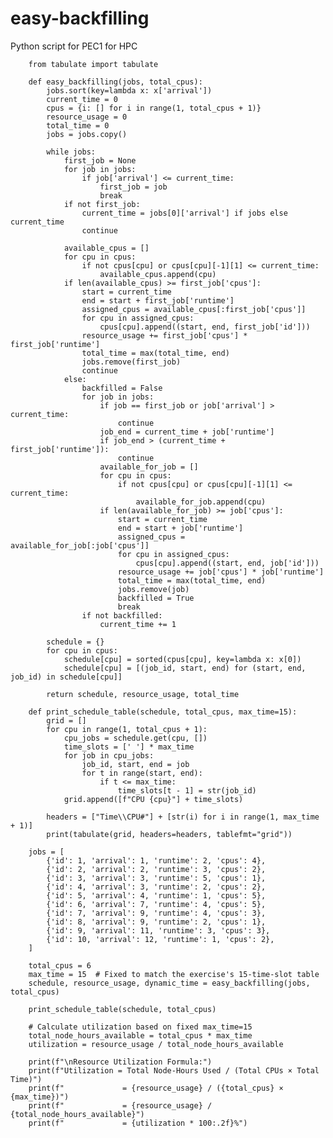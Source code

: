 # easy-backfilling
Python script for PEC1 for HPC

        from tabulate import tabulate
        
        def easy_backfilling(jobs, total_cpus):
            jobs.sort(key=lambda x: x['arrival'])
            current_time = 0
            cpus = {i: [] for i in range(1, total_cpus + 1)}
            resource_usage = 0
            total_time = 0
            jobs = jobs.copy()
        
            while jobs:
                first_job = None
                for job in jobs:
                    if job['arrival'] <= current_time:
                        first_job = job
                        break
                if not first_job:
                    current_time = jobs[0]['arrival'] if jobs else current_time
                    continue
        
                available_cpus = []
                for cpu in cpus:
                    if not cpus[cpu] or cpus[cpu][-1][1] <= current_time:
                        available_cpus.append(cpu)
                if len(available_cpus) >= first_job['cpus']:
                    start = current_time
                    end = start + first_job['runtime']
                    assigned_cpus = available_cpus[:first_job['cpus']]
                    for cpu in assigned_cpus:
                        cpus[cpu].append((start, end, first_job['id']))
                    resource_usage += first_job['cpus'] * first_job['runtime']
                    total_time = max(total_time, end)
                    jobs.remove(first_job)
                    continue
                else:
                    backfilled = False
                    for job in jobs:
                        if job == first_job or job['arrival'] > current_time:
                            continue
                        job_end = current_time + job['runtime']
                        if job_end > (current_time + first_job['runtime']):
                            continue
                        available_for_job = []
                        for cpu in cpus:
                            if not cpus[cpu] or cpus[cpu][-1][1] <= current_time:
                                available_for_job.append(cpu)
                        if len(available_for_job) >= job['cpus']:
                            start = current_time
                            end = start + job['runtime']
                            assigned_cpus = available_for_job[:job['cpus']]
                            for cpu in assigned_cpus:
                                cpus[cpu].append((start, end, job['id']))
                            resource_usage += job['cpus'] * job['runtime']
                            total_time = max(total_time, end)
                            jobs.remove(job)
                            backfilled = True
                            break
                    if not backfilled:
                        current_time += 1
        
            schedule = {}
            for cpu in cpus:
                schedule[cpu] = sorted(cpus[cpu], key=lambda x: x[0])
                schedule[cpu] = [(job_id, start, end) for (start, end, job_id) in schedule[cpu]]
        
            return schedule, resource_usage, total_time
        
        def print_schedule_table(schedule, total_cpus, max_time=15):
            grid = []
            for cpu in range(1, total_cpus + 1):
                cpu_jobs = schedule.get(cpu, [])
                time_slots = [' '] * max_time
                for job in cpu_jobs:
                    job_id, start, end = job
                    for t in range(start, end):
                        if t <= max_time:
                            time_slots[t - 1] = str(job_id)
                grid.append([f"CPU {cpu}"] + time_slots)
        
            headers = ["Time\\CPU#"] + [str(i) for i in range(1, max_time + 1)]
            print(tabulate(grid, headers=headers, tablefmt="grid"))
        
        jobs = [
            {'id': 1, 'arrival': 1, 'runtime': 2, 'cpus': 4},
            {'id': 2, 'arrival': 2, 'runtime': 3, 'cpus': 2},
            {'id': 3, 'arrival': 3, 'runtime': 5, 'cpus': 1},
            {'id': 4, 'arrival': 3, 'runtime': 2, 'cpus': 2},
            {'id': 5, 'arrival': 4, 'runtime': 1, 'cpus': 5},
            {'id': 6, 'arrival': 7, 'runtime': 4, 'cpus': 5},
            {'id': 7, 'arrival': 9, 'runtime': 4, 'cpus': 3},
            {'id': 8, 'arrival': 9, 'runtime': 2, 'cpus': 1},
            {'id': 9, 'arrival': 11, 'runtime': 3, 'cpus': 3},
            {'id': 10, 'arrival': 12, 'runtime': 1, 'cpus': 2},
        ]
        
        total_cpus = 6
        max_time = 15  # Fixed to match the exercise's 15-time-slot table
        schedule, resource_usage, dynamic_time = easy_backfilling(jobs, total_cpus)
        
        print_schedule_table(schedule, total_cpus)
        
        # Calculate utilization based on fixed max_time=15
        total_node_hours_available = total_cpus * max_time
        utilization = resource_usage / total_node_hours_available
        
        print(f"\nResource Utilization Formula:")
        print(f"Utilization = Total Node-Hours Used / (Total CPUs × Total Time)")
        print(f"             = {resource_usage} / ({total_cpus} × {max_time})")
        print(f"             = {resource_usage} / {total_node_hours_available}")
        print(f"             = {utilization * 100:.2f}%")
